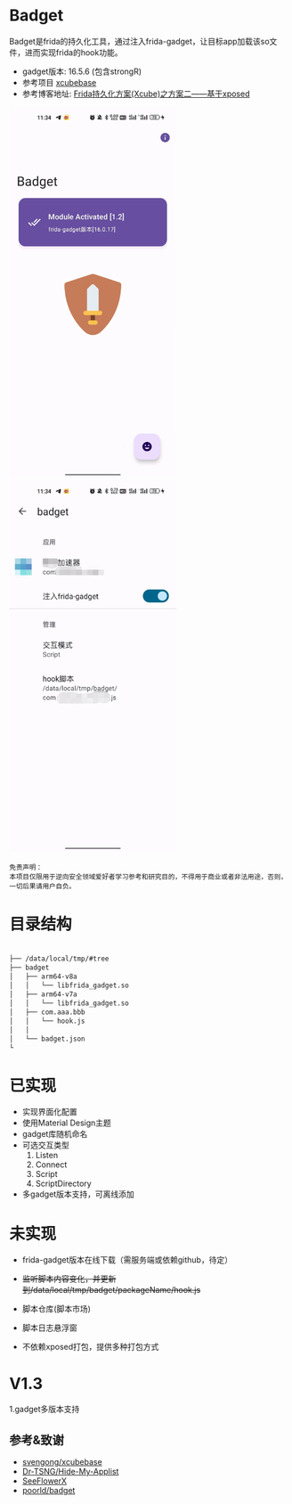 # Badget

Badget是frida的持久化工具，通过注入frida-gadget，让目标app加载该so文件，进而实现frida的hook功能。

- gadget版本: 16.5.6 (包含strongR)
- 参考项目  [xcubebase](https://github.com/svengong/xcubebase)
- 参考博客地址: [Frida持久化方案(Xcube)之方案二——基于xposed](https://bbs.kanxue.com/thread-266784.htm)

<div>
<img src="https://github.com/poorld/badget/blob/main/show_1.jpg" width="300">&nbsp;&nbsp;
<img src="https://github.com/poorld/badget/blob/main/show_2.jpg" width="300">
</div>


```
免责声明：
本项目仅限用于逆向安全领域爱好者学习参考和研究目的，不得用于商业或者非法用途，否则，一切后果请用户自负。
```


# 目录结构
```tree

├── /data/local/tmp/#tree
├── badget
│   ├── arm64-v8a
│   │   └── libfrida_gadget.so
│   ├── arm64-v7a
│   │   └── libfrida_gadget.so
│   ├── com.aaa.bbb
│   │   └── hook.js
│   │
│   └── badget.json
└
```


# 已实现
- 实现界面化配置
- 使用Material Design主题
- gadget库随机命名
- 可选交互类型
  1. Listen
  2. Connect
  3. Script
  4. ScriptDirectory
- 多gadget版本支持，可离线添加


# 未实现
- frida-gadget版本在线下载（需服务端或依赖github，待定）
- ~~监听脚本内容变化，并更新到/data/local/tmp/badget/packageName/hook.js~~
- 脚本仓库(脚本市场)
- 脚本日志悬浮窗

- 不依赖xposed打包，提供多种打包方式


# V1.3
1.gadget多版本支持


## 参考&致谢
- [svengong/xcubebase](https://github.com/svengong/xcubebase)
- [Dr-TSNG/Hide-My-Applist](https://github.com/Dr-TSNG/Hide-My-Applist)
- [SeeFlowerX](https://github.com/SeeFlowerX)
- [poorld/badget](https://github.com/poorld/badget)


